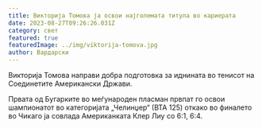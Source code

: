```yaml
---
title: Викторија Томова ја освои најголемата титула во кариерата
date: 2023-08-27T09:26:26.031Z
category: свет
featured: true
featuredImage: ../img/viktorija-tomova.jpg
author: Вардарски
---
```

Викторија Томова направи добра подготовка за иднината во тенисот на Соединетите Американски Држави.

Првата од Бугарките во меѓународен пласман првпат го освои шампионатот во категоријата „Челинџер“ (ВТА 125) откако во финалето во Чикаго ја совлада Американката Клер Лиу со 6:1, 6:4.
